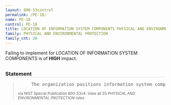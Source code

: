 ```yaml
---
layout: 800-53control
permalink: /PE-18/
name: PE-18
control: PE-18
title: LOCATION OF INFORMATION SYSTEM COMPONENTS PHYSICAL AND ENVIRONMENTAL PROTECTION
family: PHYSICAL AND ENVIRONMENTAL PROTECTION
family_cnt: 20
---
```

<p class="text-danger">Failing to implement for LOCATION OF INFORMATION SYSTEM COMPONENTS is of <b>HIGH</b> impact.</p>

<h3 style="border-bottom:1px solid #ddd;margin:30px 0 8px 0;">Statement</h3>
<blockquote>
<pre>     The organization positions information system components within the facility to minimize potential damage from [Assignment: organization-defined physical and environmental hazards] and to minimize the opportunity for unauthorized access. 
</pre>
<p><small>via NIST Special Publication 800-53v4. View all 20 <i>PHYSICAL AND ENVIRONMENTAL PROTECTION</i> rules. <a href="/cce/ssg/group/$Group_id"><span class="glyphicon glyphicon-link"></span></a> </small></p>
</blockquote>

